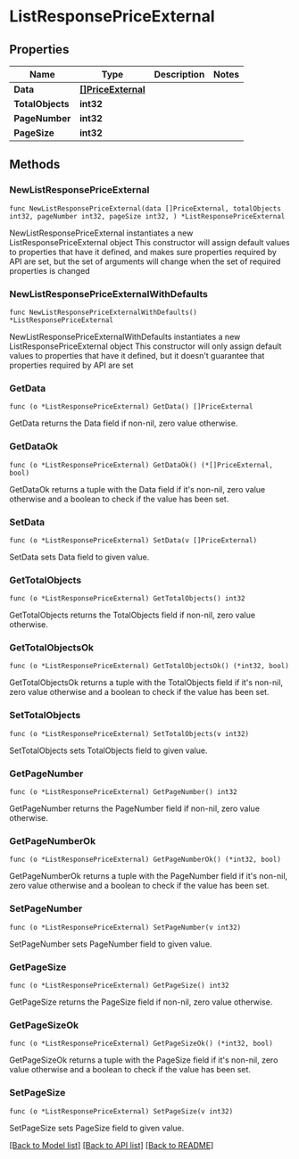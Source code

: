 # ListResponsePriceExternal

## Properties

Name | Type | Description | Notes
------------ | ------------- | ------------- | -------------
**Data** | [**[]PriceExternal**](PriceExternal.md) |  | 
**TotalObjects** | **int32** |  | 
**PageNumber** | **int32** |  | 
**PageSize** | **int32** |  | 

## Methods

### NewListResponsePriceExternal

`func NewListResponsePriceExternal(data []PriceExternal, totalObjects int32, pageNumber int32, pageSize int32, ) *ListResponsePriceExternal`

NewListResponsePriceExternal instantiates a new ListResponsePriceExternal object
This constructor will assign default values to properties that have it defined,
and makes sure properties required by API are set, but the set of arguments
will change when the set of required properties is changed

### NewListResponsePriceExternalWithDefaults

`func NewListResponsePriceExternalWithDefaults() *ListResponsePriceExternal`

NewListResponsePriceExternalWithDefaults instantiates a new ListResponsePriceExternal object
This constructor will only assign default values to properties that have it defined,
but it doesn't guarantee that properties required by API are set

### GetData

`func (o *ListResponsePriceExternal) GetData() []PriceExternal`

GetData returns the Data field if non-nil, zero value otherwise.

### GetDataOk

`func (o *ListResponsePriceExternal) GetDataOk() (*[]PriceExternal, bool)`

GetDataOk returns a tuple with the Data field if it's non-nil, zero value otherwise
and a boolean to check if the value has been set.

### SetData

`func (o *ListResponsePriceExternal) SetData(v []PriceExternal)`

SetData sets Data field to given value.


### GetTotalObjects

`func (o *ListResponsePriceExternal) GetTotalObjects() int32`

GetTotalObjects returns the TotalObjects field if non-nil, zero value otherwise.

### GetTotalObjectsOk

`func (o *ListResponsePriceExternal) GetTotalObjectsOk() (*int32, bool)`

GetTotalObjectsOk returns a tuple with the TotalObjects field if it's non-nil, zero value otherwise
and a boolean to check if the value has been set.

### SetTotalObjects

`func (o *ListResponsePriceExternal) SetTotalObjects(v int32)`

SetTotalObjects sets TotalObjects field to given value.


### GetPageNumber

`func (o *ListResponsePriceExternal) GetPageNumber() int32`

GetPageNumber returns the PageNumber field if non-nil, zero value otherwise.

### GetPageNumberOk

`func (o *ListResponsePriceExternal) GetPageNumberOk() (*int32, bool)`

GetPageNumberOk returns a tuple with the PageNumber field if it's non-nil, zero value otherwise
and a boolean to check if the value has been set.

### SetPageNumber

`func (o *ListResponsePriceExternal) SetPageNumber(v int32)`

SetPageNumber sets PageNumber field to given value.


### GetPageSize

`func (o *ListResponsePriceExternal) GetPageSize() int32`

GetPageSize returns the PageSize field if non-nil, zero value otherwise.

### GetPageSizeOk

`func (o *ListResponsePriceExternal) GetPageSizeOk() (*int32, bool)`

GetPageSizeOk returns a tuple with the PageSize field if it's non-nil, zero value otherwise
and a boolean to check if the value has been set.

### SetPageSize

`func (o *ListResponsePriceExternal) SetPageSize(v int32)`

SetPageSize sets PageSize field to given value.



[[Back to Model list]](../README.md#documentation-for-models) [[Back to API list]](../README.md#documentation-for-api-endpoints) [[Back to README]](../README.md)


